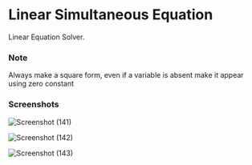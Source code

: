 # Linear Simultaneous Equation
Linear Equation Solver.

### Note
Always make a square form, even if a variable is absent make it appear using zero constant
 
### Screenshots
![Screenshot (141)](https://user-images.githubusercontent.com/48746076/96600289-692da100-130e-11eb-8d0f-771536d9bc79.png)

![Screenshot (142)](https://user-images.githubusercontent.com/48746076/96600292-6a5ece00-130e-11eb-9e02-cce2d82e6511.png)

![Screenshot (143)](https://user-images.githubusercontent.com/48746076/96601018-33d58300-130f-11eb-87e1-01aabc35f576.png)


